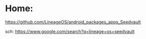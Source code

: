 # Home:
https://github.com/LineageOS/android_packages_apps_Seedvault

sch: https://www.google.com/search?q=lineage+os+seedvault
